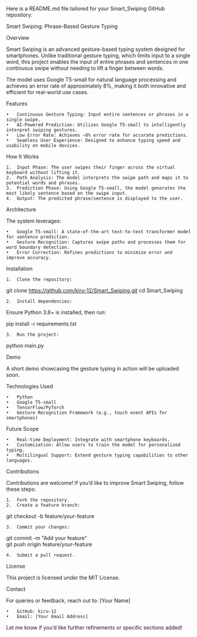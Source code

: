 Here is a README.md file tailored for your Smart_Swiping GitHub repository:

Smart Swiping: Phrase-Based Gesture Typing

Overview

Smart Swiping is an advanced gesture-based typing system designed for smartphones. Unlike traditional gesture typing, which limits input to a single word, this project enables the input of entire phrases and sentences in one continuous swipe without needing to lift a finger between words.

The model uses Google T5-small for natural language processing and achieves an error rate of approximately 8%, making it both innovative and efficient for real-world use cases.

Features

	•	Continuous Gesture Typing: Input entire sentences or phrases in a single swipe.
	•	AI-Powered Prediction: Utilizes Google T5-small to intelligently interpret swiping gestures.
	•	Low Error Rate: Achieves ~8% error rate for accurate predictions.
	•	Seamless User Experience: Designed to enhance typing speed and usability on mobile devices.

How It Works

	1.	Input Phase: The user swipes their finger across the virtual keyboard without lifting it.
	2.	Path Analysis: The model interprets the swipe path and maps it to potential words and phrases.
	3.	Prediction Phase: Using Google T5-small, the model generates the most likely sentence based on the swipe input.
	4.	Output: The predicted phrase/sentence is displayed to the user.

Architecture

The system leverages:

	•	Google T5-small: A state-of-the-art text-to-text transformer model for sentence prediction.
	•	Gesture Recognition: Captures swipe paths and processes them for word boundary detection.
	•	Error Correction: Refines predictions to minimize error and improve accuracy.

Installation

	1.	Clone the repository:

git clone https://github.com/kiru-12/Smart_Swiping.git
cd Smart_Swiping


	2.	Install dependencies:
Ensure Python 3.8+ is installed, then run:

pip install -r requirements.txt


	3.	Run the project:

python main.py



Demo

A short demo showcasing the gesture typing in action will be uploaded soon.

Technologies Used

	•	Python
	•	Google T5-small
	•	TensorFlow/PyTorch
	•	Gesture Recognition Framework (e.g., touch event APIs for smartphones)

Future Scope

	•	Real-time Deployment: Integrate with smartphone keyboards.
	•	Customization: Allow users to train the model for personalized typing.
	•	Multilingual Support: Extend gesture typing capabilities to other languages.

Contributions

Contributions are welcome! If you’d like to improve Smart Swiping, follow these steps:

	1.	Fork the repository.
	2.	Create a feature branch:

git checkout -b feature/your-feature


	3.	Commit your changes:

git commit -m "Add your feature"  
git push origin feature/your-feature


	4.	Submit a pull request.

License

This project is licensed under the MIT License.

Contact

For queries or feedback, reach out to:
[Your Name]

	•	GitHub: kiru-12
	•	Email: [Your Email Address]

Let me know if you’d like further refinements or specific sections added!